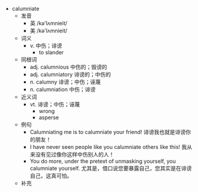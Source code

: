 - calumniate
  - 发音
    - 英 /kə'lʌmnieit/
    - 美 /kə'lʌmnieit/
  - 词义
    - v. 中伤；诽谤
      - to slander 
  - 同根词
    - adj. calumnious 中伤的；毁谤的
    - adj. calumniatory 诽谤的；中伤的
    - n. calumny 诽谤；中伤；诬蔑
    - n. calumniation 中伤；诽谤
  - 近义词
    - vt. 诽谤；中伤；诬蔑
      - wrong
      - asperse
  - 例句
    - Calumniating me is to calumniate your friend! 诽谤我也就是诽谤你的朋友！
    - I have never seen people like you calumniate others like this! 我从来没有见过像你这样中伤别人的人！
    - You do more, under the pretext of unmasking yourself, you calumniate yourself. 尤其是，借口说您要暴露自己，您其实是在诽谤自己，这真可怕。
  - 补充